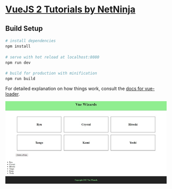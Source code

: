 # [VueJS 2 Tutorials by NetNinja](https://www.youtube.com/playlist?list=PL4cUxeGkcC9gQcYgjhBoeQH7wiAyZNrYa)

## Build Setup

``` bash
# install dependencies
npm install

# serve with hot reload at localhost:8080
npm run dev

# build for production with minification
npm run build
```

For detailed explanation on how things work, consult the [docs for vue-loader](http://vuejs.github.io/vue-loader).

![Preview](screenshot.jpg)

